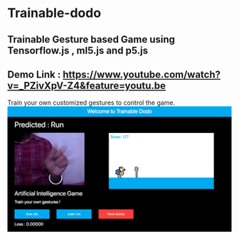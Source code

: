 # Trainable-dodo
## Trainable Gesture based Game using Tensorflow.js , ml5.js and p5.js
## Demo Link : https://www.youtube.com/watch?v=_PZivXpV-Z4&feature=youtu.be
Train your own customized gestures to control the game.
![Screenshot](screen.png)
